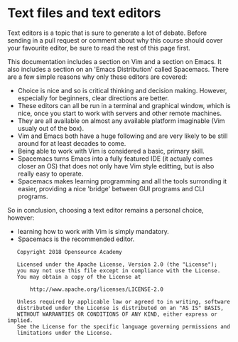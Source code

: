 # Text files and text editors

Text editors is a topic that is sure to generate a lot of debate. Before sending in a pull request or comment about why this course should cover your favourite editor, be sure to read the rest of this page first. 

This documentation includes a section on Vim and a section on Emacs. It also includes a section on an 'Emacs Distribution' called Spacemacs. There are a few simple reasons why only these editors are covered:

- Choice is nice and so is critical thinking and decision making. However, especially for beginners, clear directions are better.
- These editors can all be run in a terminal and graphical window, which is nice, once you start to work with servers and other remote machines.
- They are all available on almost any available platform imaginable (Vim usualy out of the box).
- Vim and Emacs both have a huge following and are very likely to be still around for at least decades to come.
- Being able to work with Vim is considered a basic, primary skill.
- Spacemacs turns Emacs into a fully featured IDE (it actualy comes closer an OS) that does not only have Vim style editting, but is also really easy to operate.
- Spacemacs makes learning programming and all the tools surronding it easier, providing a nice 'bridge' between GUI programs and CLI programs.

So in conclusion, choosing a text editor remains a personal choice, however: 
- learning how to work with Vim is simply mandatory.
- Spacemacs is the recommended editor.

```
   Copyright 2018 Opensource Academy

   Licensed under the Apache License, Version 2.0 (the "License");
   you may not use this file except in compliance with the License.
   You may obtain a copy of the License at

       http://www.apache.org/licenses/LICENSE-2.0

   Unless required by applicable law or agreed to in writing, software
   distributed under the License is distributed on an "AS IS" BASIS,
   WITHOUT WARRANTIES OR CONDITIONS OF ANY KIND, either express or implied.
   See the License for the specific language governing permissions and
   limitations under the License.
```

